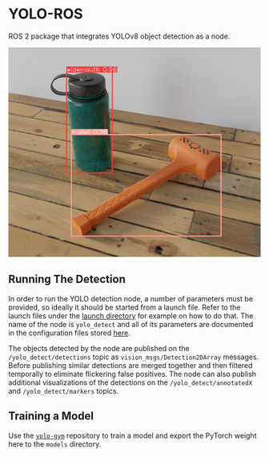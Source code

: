 # YOLO-ROS

ROS 2 package that integrates YOLOv8 object detection as a node.

![](./docs/cover.png)

## Running The Detection

In order to run the YOLO detection node, a number of parameters must be provided, so ideally it should be started from a launch file. Refer to the launch files under the [launch directory](./launch) for example on how to do that. The name of the node is `yolo_detect` and all of its parameters are documented in the configuration files stored [here](./config).

The objects detected by the node are published on the `/yolo_detect/detections` topic as `vision_msgs/Detection2DArray` messages. Before publishing similar detections are merged together and then filtered temporally to eliminate flickering false positives. The node can also publish additional visualizations of the detections on the `/yolo_detect/annotatedX` and `/yolo_detect/markers` topics.

## Training a Model

Use the [`yolo-gym`](https://github.com/agh-space-systems-rover/yolo-gym) repository to train a model and export the PyTorch weight here to the `models` directory.
